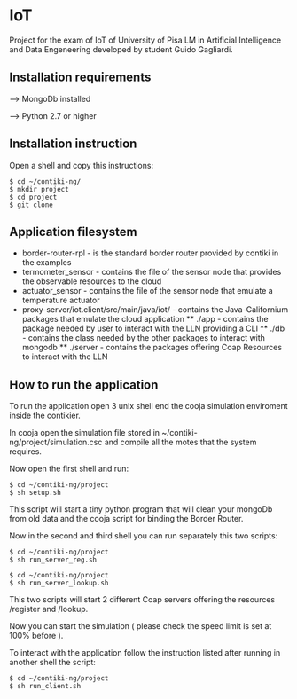 # IoT
Project for the exam of IoT of University of Pisa LM in Artificial Intelligence and Data Engeneering developed by student Guido Gagliardi.

## Installation requirements
--> MongoDb installed

--> Python 2.7 or higher

## Installation instruction

Open a shell and copy this instructions:
```shell
$ cd ~/contiki-ng/
$ mkdir project
$ cd project
$ git clone 
```

## Application filesystem

* border-router-rpl - is the standard border router provided by contiki in the examples
* termometer_sensor - contains the file of the sensor node that provides the observable resources to the cloud
* actuator_sensor - contains the file of the sensor node that emulate a temperature actuator 
* proxy-server/iot.client/src/main/java/iot/ - contains the Java-Californium packages that emulate the cloud application
** ./app - contains the package needed by user to interact with the LLN providing a CLI
** ./db - contains the class needed by the other packages to interact with mongodb
** ./server - contains the packages offering Coap Resources to interact with the LLN


## How to run the application

To run the application open 3 unix shell end the cooja simulation enviroment inside the contikier. 

In cooja open the simulation file stored in ~/contiki-ng/project/simulation.csc and compile all the motes that the system requires.

Now open the first shell and run: 
```shell
$ cd ~/contiki-ng/project
$ sh setup.sh
```

This script will start a tiny python program that will clean your mongoDb from old data and the cooja script for binding the Border Router.

Now in the second and third shell you can run separately this two scripts:
```shell
$ cd ~/contiki-ng/project
$ sh run_server_reg.sh
```
```shell
$ cd ~/contiki-ng/project
$ sh run_server_lookup.sh
```
This two scripts will start 2 different Coap servers offering the resources /register and /lookup.

Now you can start the simulation ( please check the speed limit is set at 100% before ).

To interact with the application follow the instruction listed after running in another shell the script:
```shell
$ cd ~/contiki-ng/project
$ sh run_client.sh
```
